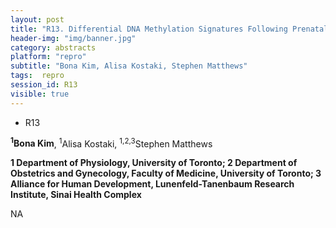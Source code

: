 ```yaml
---
layout: post
title: "R13. Differential DNA Methylation Signatures Following Prenatal Exposure to Single-course Antenatal Glucocorticoids in Humans and Guinea Pigs"
header-img: "img/banner.jpg"
category: abstracts
platform: "repro"
subtitle: "Bona Kim, Alisa Kostaki, Stephen Matthews"
tags:  repro
session_id: R13
visible: true
---
```

 - R13

**<sup>1</sup>Bona Kim**, <sup>1</sup>Alisa Kostaki, <sup>1,2,3</sup>Stephen Matthews

__1 Department of Physiology, University of Toronto; 2 Department of Obstetrics and Gynecology, Faculty of Medicine, University of Toronto; 3 Alliance for Human Development, Lunenfeld-Tanenbaum Research Institute, Sinai Health Complex__

NA